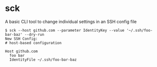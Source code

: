# sck

A basic CLI tool to change individual settings in an SSH config file

```
$ sck --host github.com --parameter IdentityKey --value '~/.ssh/foo-bar-baz' --dry-run
New SSH Config:
# host-based configuration

Host github.com
  foo bar
  IdentityFile ~/.ssh/foo-bar-baz
```